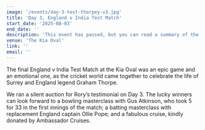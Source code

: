 ```yaml
---
image: '/events/day-3-test-thorpey-v3.jpg'
title: 'Day 3, England v India Test Match'
start_date: '2025-08-03'
end_date: ''
description: 'This event has passed, but you can read a summary of the event... '
venue: 'The Kia Oval'
link: ''
email: ''
---
```


The final England v India Test Match at the Kia Oval was an epic game and an emotional one, as the cricket world came together to celebrate the life of Surrey and England legend Graham Thorpe.

We ran a silent auction for Rory’s testimonial on Day 3. The lucky winners can look forward to a bowling masterclass with Gus Atkinson, who took 5 for 33 in the first innings of the match; a batting masterclass with replacement England captain Ollie Pope; and a fabulous cruise, kindly donated by Ambassador Cruises.
